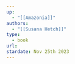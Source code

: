 ```yaml
---
up:
  - "[[Amazonia]]"
authors:
  - "[[Susana Hetch]]"
type:
  - book
url: 
stardate: Nov 25th 2023
---
```

